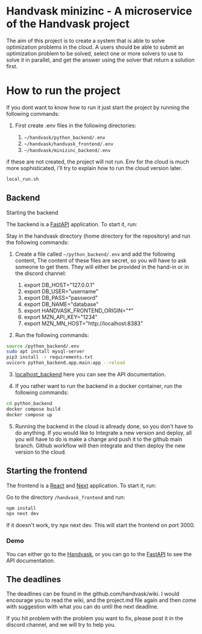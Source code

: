# Handvask minizinc - A microservice of the Handvask project

The aim of this project is to create a system that is able to solve optimization
problems in the cloud. A users should be able to submit an optimization problem to
be solved, select one or more solvers to use to solve it in parallel,
and get the answer using the solver that return a solution first.

# How to run the project

If you dont want to know how to run it just start the project by running the following commands:

1. First create .env files in the following directories:

   1. `~/handvask/python_backend/.env`
   2. `~/handvask/handvask_frontend/.env`
   3. `~/handvask/minizinc_backend/.env`

if these are not created, the project will not run. Env for the cloud is much more sophisticated, i'll try to explain how to run the cloud version later.

```bash
local_run.sh
```

## Backend

Starting the backend

The backend is a [FastAPI](https://fastapi.tiangolo.com/) application. To start it, run:

Stay in the handvask directory (home directory for the repository) and run the following commands:

1. Create a file called `~/python_backend/.env` and add the following content, The content of these files are secret, so you will have to ask someone to get them. They will either be provided in the hand-in or in the discord channel:

   1. export DB_HOST="127.0.0.1"
   2. export DB_USER="username"
   3. export DB_PASS="password"
   4. export DB_NAME="database"
   5. export HANDVASK_FRONTEND_ORIGIN="\*"
   6. export MZN_API_KEY="1234"
   7. export MZN_MN_HOST="http://localhost:8383"

2. Run the following commands:

```bash
source /python_backend/.env
sudo apt install mysql-server
pip3 install -r requirements.txt
uvicorn python_backend.app.main:app --reload
```

3. [localhost_backend](http://localhost:8080/docs) here you can see the API documentation.

4. If you rather want to run the backend in a docker container, run the following commands:

```bash
cd python_backend
docker compose build
docker compose up
```

5. Running the backend in the cloud is allready done, so you don't have to do anything. If you would like to Integrate a new version and deploy, all you will have to do is make a change and push it to the github main branch. Github workflow will then integrate and then deploy the new version to the cloud.

## Starting the frontend

The frontend is a [React](https://reactjs.org/) and [Next](https://nextjs.org/) application. To start it, run:

Go to the directory `/handvask_frontend` and run:

```bash
npm install
npx next dev
```

If it doesn't work, try npx next dev.
This will start the frontend on port 3000.

### Demo

You can either go to the [Handvask](http://127.0.0.1:3000),
or you can go to the [FastAPI](http://localhost:8000/docs) to see the API documentation.

## The deadlines

The deadlines can be found in the github.com/handvask/wiki.
I would encourage you to read the wiki, and the project.md file again and then come with suggestion
with what you can do until the next deadline.

If you hit problem with the problem you want to fix, please post it in the discord channel,
and we will try to help you.
